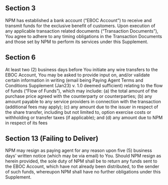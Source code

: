 ## Section 3

NPM has established a bank account (“EBOC Account”) to receive and transmit funds for the
exclusive benefit of customers. Upon execution of any applicable transaction related documents
(“Transaction Documents”), You agree to adhere to any timing obligations in the Transaction
Documents and those set by NPM to perform its services under this Supplement.


## Section 6

At least two (2) business days before You initiate any wire transfers to the EBOC Account, You
may be asked to provide input on, and/or validate certain information in writing (email being
Paying Agent Terms and Conditions Supplement (Jan23) v. 1.0
deemed sufficient) relating to the flow of funds (“Flow of Funds”), which may include: (a) the total
amount of the purchase price agreed with the counterparty or counterparties; (b) any amount
payable to any service providers in connection with the transaction (additional fees may apply);
(c) any amount due to the issuer in respect of the share transfer, including but not limited to,
option exercise costs or withholding or transfer taxes (if applicable); and (d) any amount due to
NPM in respect of its fees


## Section 13 (Failing to Deliver)

NPM may resign as paying agent for any reason upon five (5) business days’ written notice (which
may be via email) to You. Should NPM resign as herein provided, the sole duty of NPM shall be
to return any funds sent to the EBOC Account, which have not already been distributed, to the
sender of such funds, whereupon NPM shall have no further obligations under this Supplement.
